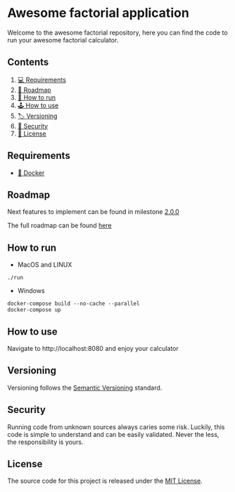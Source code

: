 # Awesome factorial application

Welcome to the awesome factorial repository, here you can find the code to run your awesome factorial calculator.

## Contents

1. [💻 Requirements](#requirements)
1. [🚧 Roadmap](#roadmap)
1. [🚀 How to run](#how-to-run)
1. [🕹 How to use](#how-to-use)
1. [🏷 Versioning](#versioning)
1. [🔐 Security](#security)
1. [📜 License](#license)

## Requirements

- [🐳 Docker](https://www.docker.com/get-started)

## Roadmap

Next features to implement can be found in milestone [2.0.0](https://github.com/rui-costa/awesome_factorial_application/milestone/1)

The full roadmap can be found [here](https://github.com/rui-costa/awesome_factorial_application/milestones)

## How to run

- MacOS and LINUX

```
./run
```

- Windows

```
docker-compose build --no-cache --parallel
docker-compose up
```

## How to use

Navigate to http://localhost:8080 and enjoy your calculator

## Versioning

Versioning follows the [Semantic Versioning](https://semver.org/) standard.

## Security

Running code from unknown sources always caries some risk. Luckily, this code is simple to understand and can be easily validated. Never the less, the responsibility is yours.

## License

The source code for this project is released under the [MIT License](https://mit-license.org/).

